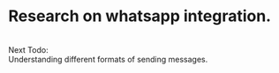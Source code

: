 <h1>Research on whatsapp integration.</h1>
<br>
Next Todo:<br>
Understanding different formats of sending messages. 
